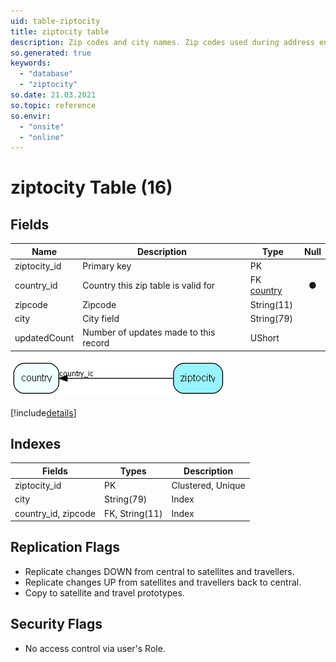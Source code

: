 ```yaml
---
uid: table-ziptocity
title: ziptocity table
description: Zip codes and city names. Zip codes used during address entry. You will find more information about addressformat on http://techdoc.superoffice.com 
so.generated: true
keywords:
  - "database"
  - "ziptocity"
so.date: 21.03.2021
so.topic: reference
so.envir:
  - "onsite"
  - "online"
---
```


# ziptocity Table (16)

## Fields

| Name | Description | Type | Null |
|------|-------------|------|:----:|
|ziptocity\_id|Primary key|PK| |
|country\_id|Country this zip table is valid for|FK [country](country.md)|&#x25CF;|
|zipcode|Zipcode|String(11)| |
|city|City field|String(79)| |
|updatedCount|Number of updates made to this record|UShort| |


![ziptocity table relationship diagram](./media/ziptocity.png)

[!include[details](./includes/ziptocity.md)]

## Indexes

| Fields | Types | Description |
|--------|-------|-------------|
|ziptocity\_id |PK |Clustered, Unique |
|city |String(79) |Index |
|country\_id, zipcode |FK, String(11) |Index |

## Replication Flags

* Replicate changes DOWN from central to satellites and travellers.
* Replicate changes UP from satellites and travellers back to central.
* Copy to satellite and travel prototypes.

## Security Flags

* No access control via user's Role.

